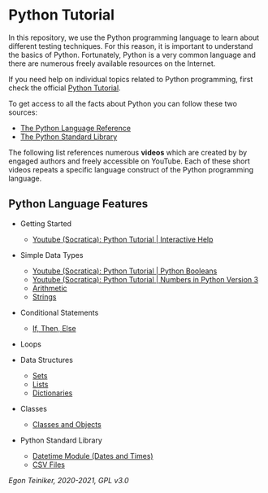 # Python Tutorial

In this repository, we use the Python programming language to learn about different testing techniques.
For this reason, it is important to understand the basics of Python.
Fortunately, Python is a very common language and there are numerous freely available resources on the Internet.

If you need help on individual topics related to Python programming, first check the official
[Python Tutorial](https://docs.python.org/3/tutorial/index.html).

To get access to all the facts about Python you can follow these two sources:
* [The Python Language Reference](https://docs.python.org/3/reference/index.html)
* [The Python Standard Library](https://docs.python.org/3/library/index.html)

The following list references numerous **videos** which are created by by engaged authors and freely accessible on YouTube.
Each of these short videos repeats a specific language construct of the Python programming language.

## Python Language Features

  * Getting Started
      * [Youtube (Socratica):  Python Tutorial | Interactive Help](https://youtu.be/BVXv0-1Rcc8)
  * Simple Data Types 
      * [Youtube (Socratica): Python Tutorial | Python Booleans](https://youtu.be/9OK32jb_TdI)
      * [Youtube (Socratica): Python Tutorial | Numbers in Python Version 3](https://youtu.be/_87ASgggEg0)
      * [Arithmetic](https://youtu.be/Aj8FQRIHJSc)
      * [Strings](https://youtu.be/iAzShkKzpJo)
  * Conditional Statements 
      * [If, Then, Else](https://youtu.be/f4KOjWS_KZs)
  * Loops 
  
  * Data Structures 
      * [Sets](https://youtu.be/sBvaPopWOmQ)
      * [Lists](https://youtu.be/ohCDWZgNIU0)
      * [Dictionaries](https://youtu.be/XCcpzWs-CI4)

  * Classes
      * [Classes and Objects](https://youtu.be/apACNr7DC_s)

* Python Standard Library
    * [Datetime Module (Dates and Times)](https://youtu.be/RjMbCUpvIgw)
    * [CSV Files](https://youtu.be/Xi52tx6phRU)


*Egon Teiniker, 2020-2021, GPL v3.0*
